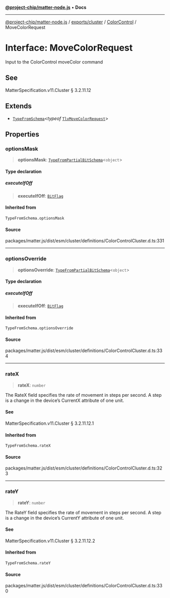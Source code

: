 [**@project-chip/matter-node.js**](../../../../../README.md) • **Docs**

***

[@project-chip/matter-node.js](../../../../../modules.md) / [exports/cluster](../../../README.md) / [ColorControl](../README.md) / MoveColorRequest

# Interface: MoveColorRequest

Input to the ColorControl moveColor command

## See

MatterSpecification.v11.Cluster § 3.2.11.12

## Extends

- [`TypeFromSchema`](../../../../tlv/README.md#typefromschemas)\<*typeof* [`TlvMoveColorRequest`](../README.md#tlvmovecolorrequest)\>

## Properties

### optionsMask

> **optionsMask**: [`TypeFromPartialBitSchema`](../../../../schema/README.md#typefrompartialbitschemat)\<`object`\>

#### Type declaration

##### executeIfOff

> **executeIfOff**: [`BitFlag`](../../../../schema/README.md#bitflag)

#### Inherited from

`TypeFromSchema.optionsMask`

#### Source

packages/matter.js/dist/esm/cluster/definitions/ColorControlCluster.d.ts:331

***

### optionsOverride

> **optionsOverride**: [`TypeFromPartialBitSchema`](../../../../schema/README.md#typefrompartialbitschemat)\<`object`\>

#### Type declaration

##### executeIfOff

> **executeIfOff**: [`BitFlag`](../../../../schema/README.md#bitflag)

#### Inherited from

`TypeFromSchema.optionsOverride`

#### Source

packages/matter.js/dist/esm/cluster/definitions/ColorControlCluster.d.ts:334

***

### rateX

> **rateX**: `number`

The RateX field specifies the rate of movement in steps per second. A step is a change in the device’s
CurrentX attribute of one unit.

#### See

MatterSpecification.v11.Cluster § 3.2.11.12.1

#### Inherited from

`TypeFromSchema.rateX`

#### Source

packages/matter.js/dist/esm/cluster/definitions/ColorControlCluster.d.ts:323

***

### rateY

> **rateY**: `number`

The RateY field specifies the rate of movement in steps per second. A step is a change in the device’s
CurrentY attribute of one unit.

#### See

MatterSpecification.v11.Cluster § 3.2.11.12.2

#### Inherited from

`TypeFromSchema.rateY`

#### Source

packages/matter.js/dist/esm/cluster/definitions/ColorControlCluster.d.ts:330
